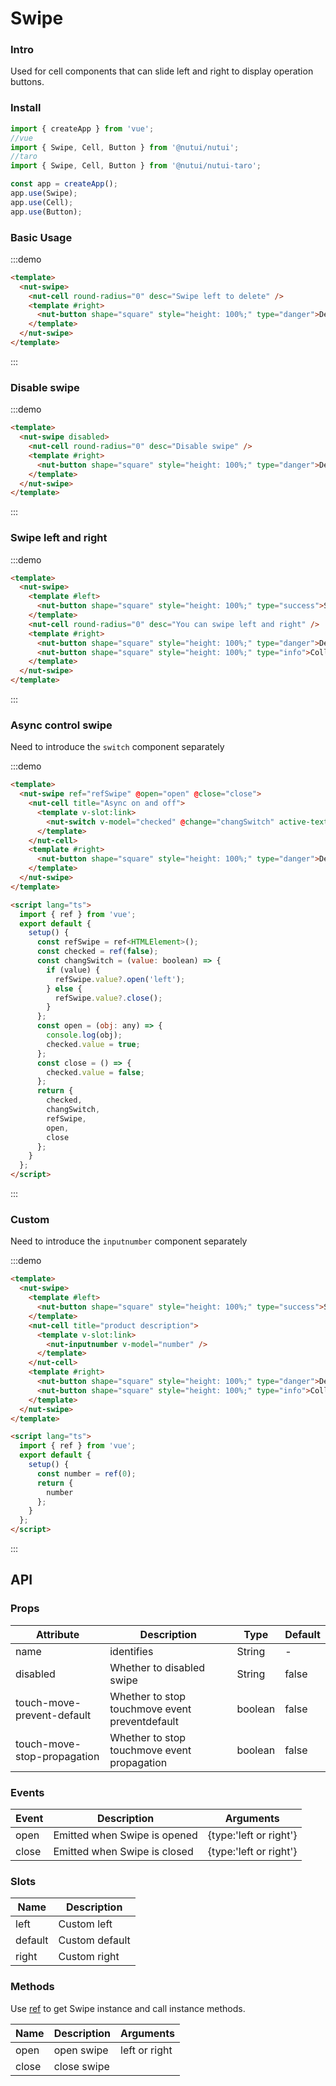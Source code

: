 # Swipe

### Intro

Used for cell components that can slide left and right to display operation buttons.

### Install

```javascript
import { createApp } from 'vue';
//vue
import { Swipe, Cell, Button } from '@nutui/nutui';
//taro
import { Swipe, Cell, Button } from '@nutui/nutui-taro';

const app = createApp();
app.use(Swipe);
app.use(Cell);
app.use(Button);
```

### Basic Usage

:::demo

```html
<template>
  <nut-swipe>
    <nut-cell round-radius="0" desc="Swipe left to delete" />
    <template #right>
      <nut-button shape="square" style="height: 100%;" type="danger">Delete</nut-button>
    </template>
  </nut-swipe>
</template>
```

:::

### Disable swipe

:::demo

```html
<template>
  <nut-swipe disabled>
    <nut-cell round-radius="0" desc="Disable swipe" />
    <template #right>
      <nut-button shape="square" style="height: 100%;" type="danger">Delete</nut-button>
    </template>
  </nut-swipe>
</template>
```

:::

### Swipe left and right

:::demo

```html
<template>
  <nut-swipe>
    <template #left>
      <nut-button shape="square" style="height: 100%;" type="success">Select</nut-button>
    </template>
    <nut-cell round-radius="0" desc="You can swipe left and right" />
    <template #right>
      <nut-button shape="square" style="height: 100%;" type="danger">Delete</nut-button>
      <nut-button shape="square" style="height: 100%;" type="info">Collect</nut-button>
    </template>
  </nut-swipe>
</template>
```

:::

### Async control swipe

Need to introduce the `switch` component separately

:::demo

```html
<template>
  <nut-swipe ref="refSwipe" @open="open" @close="close">
    <nut-cell title="Async on and off">
      <template v-slot:link>
        <nut-switch v-model="checked" @change="changSwitch" active-text="on" inactive-text="off" />
      </template>
    </nut-cell>
    <template #right>
      <nut-button shape="square" style="height: 100%;" type="danger">Delete</nut-button>
    </template>
  </nut-swipe>
</template>

<script lang="ts">
  import { ref } from 'vue';
  export default {
    setup() {
      const refSwipe = ref<HTMLElement>();
      const checked = ref(false);
      const changSwitch = (value: boolean) => {
        if (value) {
          refSwipe.value?.open('left');
        } else {
          refSwipe.value?.close();
        }
      };
      const open = (obj: any) => {
        console.log(obj);
        checked.value = true;
      };
      const close = () => {
        checked.value = false;
      };
      return {
        checked,
        changSwitch,
        refSwipe,
        open,
        close
      };
    }
  };
</script>
```

:::

### Custom

Need to introduce the `inputnumber` component separately

:::demo

```html
<template>
  <nut-swipe>
    <template #left>
      <nut-button shape="square" style="height: 100%;" type="success">Select</nut-button>
    </template>
    <nut-cell title="product description">
      <template v-slot:link>
        <nut-inputnumber v-model="number" />
      </template>
    </nut-cell>
    <template #right>
      <nut-button shape="square" style="height: 100%;" type="danger">Delete</nut-button>
      <nut-button shape="square" style="height: 100%;" type="info">Collect</nut-button>
    </template>
  </nut-swipe>
</template>

<script lang="ts">
  import { ref } from 'vue';
  export default {
    setup() {
      const number = ref(0);
      return {
        number
      };
    }
  };
</script>
```

:::

## API

### Props

| Attribute                   | Description                                    | Type    | Default |
| --------------------------- | ---------------------------------------------- | ------- | ------- |
| name                        | identifies                                     | String  | -       |
| disabled                    | Whether to disabled swipe                      | String  | false   |
| touch-move-prevent-default  | Whether to stop touchmove event preventdefault | boolean | false   |
| touch-move-stop-propagation | Whether to stop touchmove event propagation    | boolean | false   |

### Events

| Event | Description                  | Arguments              |
| ----- | ---------------------------- | ---------------------- |
| open  | Emitted when Swipe is opened | {type:'left or right'} |
| close | Emitted when Swipe is closed | {type:'left or right'} |

### Slots

| Name    | Description    |
| ------- | -------------- |
| left    | Custom left    |
| default | Custom default |
| right   | Custom right   |

### Methods

Use [ref](https://vuejs.org/guide/essentials/template-refs.html) to get Swipe instance and call instance methods.

| Name  | Description | Arguments     |
| ----- | ----------- | ------------- |
| open  | open swipe  | left or right |
| close | close swipe |               |
